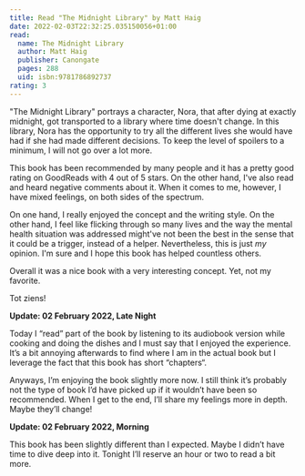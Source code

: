 ```yaml
---
title: Read "The Midnight Library" by Matt Haig
date: 2022-02-03T22:32:25.035150056+01:00
read:
  name: The Midnight Library
  author: Matt Haig
  publisher: Canongate
  pages: 288
  uid: isbn:9781786892737
rating: 3
---
```


"The Midnight Library" portrays a character, Nora, that after dying at exactly midnight, got transported to a library where time doesn't change. In this library, Nora has the opportunity to try all the different lives she would have had if she had made different decisions. To keep the level of spoilers to a minimum, I will not go over a lot more.

This book has been recommended by many people and it has a pretty good rating on GoodReads with 4 out of 5 stars. On the other hand, I've also read and heard negative comments about it. When it comes to me, however, I have mixed feelings, on both sides of the spectrum.

On one hand, I really enjoyed the concept and the writing style. On the other hand, I feel like flicking through so many lives and the way the mental health situation was addressed might've not been the best in the sense that it could be a trigger, instead of a helper. Nevertheless, this is just _my_ opinion. I'm sure and I hope this book has helped countless others.

Overall it was a nice book with a very interesting concept. Yet, not my favorite.

Tot ziens!

**Update: 02 February 2022, Late Night**

Today I “read” part of the book by listening to its audiobook version while cooking and doing the dishes and I must say that I enjoyed the experience. It’s a bit annoying afterwards to find where I am in the actual book but I leverage the fact that this book has short “chapters“. 

Anyways, I’m enjoying the book slightly more now. I still think it’s probably not the type of book I’d have picked up if it wouldn’t have been so recommended. When I get to the end, I’ll share my feelings more in depth. Maybe they’ll change!

**Update: 02 February 2022, Morning**

This book has been slightly different than I expected. Maybe I didn’t have time to dive deep into it. Tonight I’ll reserve an hour or two to read a bit more.
